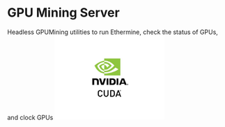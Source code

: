 # GPU Mining Server
Headless GPUMining utilities to run Ethermine, check the status of GPUs, and clock GPUs
<img src="nvidia_cuda.jpg" width="50%">
